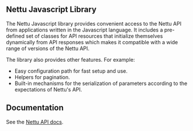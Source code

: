 ## Nettu Javascript Library

The Nettu Javascript library provides convenient access to the Nettu API from
applications written in the Javascript language. It includes a pre-defined set of
classes for API resources that initialize themselves dynamically from API
responses which makes it compatible with a wide range of versions of the Nettu
API.

The library also provides other features. For example:

- Easy configuration path for fast setup and use.
- Helpers for pagination.
- Built-in mechanisms for the serialization of parameters according to the
  expectations of Nettu's API.

## Documentation

See the [Nettu API docs](https://docs.nettu.no/).
